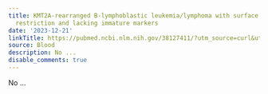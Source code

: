 ```yaml
---
title: KMT2A-rearranged B-lymphoblastic leukemia/lymphoma with surface light chain
  restriction and lacking immature markers
date: '2023-12-21'
linkTitle: https://pubmed.ncbi.nlm.nih.gov/38127411/?utm_source=curl&utm_medium=rss&utm_campaign=journals&utm_content=7603509&fc=None&ff=20231221170651&v=2.18.0
source: Blood
description: No ...
disable_comments: true
---
```

No ...